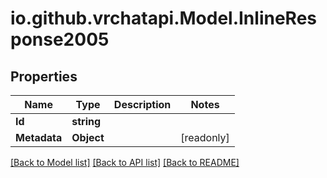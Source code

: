 
# io.github.vrchatapi.Model.InlineResponse2005

## Properties

Name | Type | Description | Notes
------------ | ------------- | ------------- | -------------
**Id** | **string** |  | 
**Metadata** | **Object** |  | [readonly] 

[[Back to Model list]](../README.md#documentation-for-models)
[[Back to API list]](../README.md#documentation-for-api-endpoints)
[[Back to README]](../README.md)

